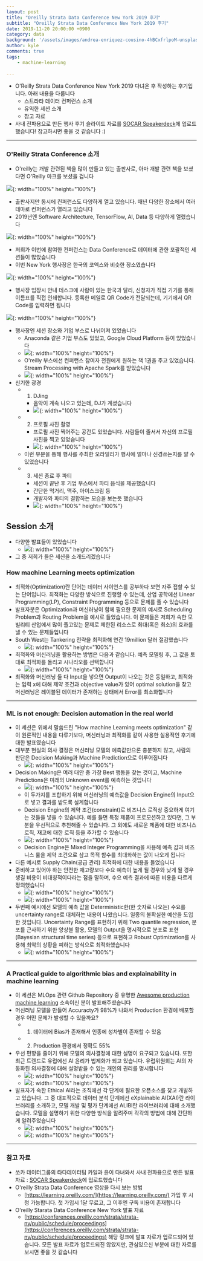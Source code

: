 ```yaml
---
layout: post
title: "Oreilly Strata Data Conference New York 2019 후기"
subtitle: "Oreilly Strata Data Conference New York 2019 후기"
date: 2019-11-20 20:00:00 +0900
category: data
background: '/assets/images/andrea-enriquez-cousino-4hBCxfrlpoM-unsplash.jpg'
author: kyle
comments: true
tags:
    - machine-learning
    
---
```




- O'Reilly Strata Data Conference New York 2019 다녀온 후 작성하는 후기입니다. 아래 내용을 다룹니다
	- 스트라타 데이터 컨퍼런스 소개
	- 유익한 세션 소개
	- 참고 자료
- 사내 전파용으로 만든 행사 후기 슬라이드 자료를 [SOCAR Speakerdeck]()에 업로드했습니다! 참고하시면 좋을 것 같습니다 :)


---


### O'Reilly Strata Conference 소개
- O'reilly는 개발 관련된 책을 많이 만들고 있는 출판사로, 아마 개발 관련 책을 보셨다면 O'Reilly 마크를 보셨을 겁니다

![](/img/oreilly-strata-2019-review/1.png){: width="100%" height="100%"}
	
- 출판사지만 동시에 컨퍼런스도 다양하게 열고 있습니다. 매년 다양한 장소에서 여러 테마로 컨퍼런스가 열리고 있습니다
- 2019년엔 Software Architecture, TensorFlow, AI, Data 등 다양하게 열렸습니다

![](/img/oreilly-strata-2019-review/2.png){: width="100%" height="100%"}

- 저희가 이번에 참여한 컨퍼런스는 Data Conference로 데이터에 관한 포괄적인 세션들이 많았습니다
- 이번 New York 행사장은 한국의 코엑스와 비슷한 장소였습니다

![](/img/oreilly-strata-2019-review/4.png){: width="100%" height="100%"}

- 행사장 입장시 안내 데스크에 사람이 있는 한국과 달리, 신청자가 직접 기기를 통해 이름표를 직접 인쇄합니다. 등록한 메일로 QR Code가 전달되는데, 기기에서 QR Code를 입력하면 됩니다

![](/img/oreilly-strata-2019-review/3.png){: width="100%" height="100%"}

- 행사장엔 세션 장소와 기업 부스로 나뉘어져 있었습니다
	- Anaconda 같은 기업 부스도 있었고, Google Cloud Platform 등이 있었습니다
	- ![](/img/oreilly-strata-2019-review/5.png){: width="100%" height="100%"}
	- O'reilly 부스에선 컨퍼런스 참여자 전원에게 원하는 책 1권을 주고 있었습니다. Stream Processing with Apache Spark를 받았습니다
	- ![](/img/oreilly-strata-2019-review/6.png){: width="100%" height="100%"}
- 신기한 광경
	- 1) DJing
		- 음악이 계속 나오고 있는데, DJ가 계셨습니다
		- ![](/img/oreilly-strata-2019-review/7.png){: width="100%" height="100%"}
	- 2) 프로필 사진 촬영
		- 프로필 사진 찍어주는 공간도 있었습니다. 사람들이 줄서서 자신의 프로필 사진을 찍고 있었습니다
		- ![](/img/oreilly-strata-2019-review/8.png){: width="100%" height="100%"}
	- 이런 부분을 통해 행사를 주최한 오라일리가 행사에 얼마나 신경쓰는지를 알 수 있었습니다
	- 3) 세션 종료 후 파티
		- 세션이 끝난 후 기업 부스에서 파티 음식을 제공했습니다
		- 간단한 먹거리, 맥주, 아이스크림 등
		- 개발자와 파티의 결합하는 모습을 보는듯 했습니다
		- ![](/img/oreilly-strata-2019-review/9.png){: width="100%" height="100%"}


## Session 소개
- 다양한 발표들이 있었습니다
	- ![](/img/oreilly-strata-2019-review/10.png){: width="100%" height="100%"}
- 그 중 저희가 들은 세션을 소개드리겠습니다


### How machine Learning meets optimization
- 최적화(Optimization)란 단어는 데이터 사이언스를 공부하다 보면 자주 접할 수 있는 단어입니다. 최적화는 다양한 방식으로 진행할 수 있는데, 산업 공학에선 Linear Programming(LP), Constraint Programming 등으로 문제를 풀 수 있습니다
- 발표자분은 Optimization과 머신러닝이 함께 필요한 문제의 예시로 Scheduling Problem과 Routing Problem을 예시로 들었습니다. 이 문제들은 저희가 속한 모빌리티 산업에서 많이 풀고있는 문제로 제한된 리소스로 최대(혹은 최소)의 효과를 낼 수 있는 문제들입니다
- South West는 Tankering 전략을 최적화해 연간 19million 달러 절감했습니다
	- ![](/img/oreilly-strata-2019-review/11.png){: width="100%" height="100%"}
- 최적화와 머신러닝을 활용하는 방법은 다음과 같습니다. 예측 모델링 후, 그 값을 토대로 최적화를 돌리고 시나리오를 선택합니다
	- ![](/img/oreilly-strata-2019-review/12.png){: width="100%" height="100%"}
- 최적화와 머신러닝 둘 다 Input을 넣으면 Output이 나오는 것은 동일하고, 최적화는 입력 x에 대해 제약 조건과 objective value가 있어 optimal solution을 찾고 머신러닝은 레이블된 데이터가 존재하는 상태에서 Error를 최소화합니다


---

### ML is not enough: Decision automation in the real world
- 이 세션은 위에서 말씀드린 "How machine Learning meets optimization" 같이 원론적인 내용을 다루기보다, 머신러닝과 최적화를 같이 사용한 실용적인 후기에 대한 발표였습니다
- 대부분 현실의 의사 결정은 머신러닝 모델의 예측값만으론 충분하지 않고, 사람의 판단은 Decision Making과 Machine Prediction으로 이루어집니다
	- ![](/img/oreilly-strata-2019-review/13.png){: width="100%" height="100%"}
- Decision Making은 여러 대안 중 가장 Best 행동을 찾는 것이고, Machine Predictions은 미래의 Unknown event를 예측하는 것입니다
	- ![](/img/oreilly-strata-2019-review/14.png){: width="100%" height="100%"}
	- 이 두가지를 조합하기 위해 머신러닝의 예측값을 Decision Engine의 Input으로 넣고 결과를 받도록 설계합니다
	- Decision Engine의 제약 조건(constraint)로 비즈니스 로직상 중요하게 여기는 것들을 넣을 수 있습니다. 예를 들면 특정 제품이 프로모션하고 있다면, 그 부분을 우선적으로 추천해줄 수 있습니다. 그 외에도 새로운 제품에 대한 비즈니스 로직, 재고에 대한 로직 등을 추가할 수 있습니다
	- ![](/img/oreilly-strata-2019-review/15.png){: width="100%" height="100%"}
	- Decision Engine은 Mixed Integer Programming을 사용해 예측 값과 비즈니스 룰을 제약 조건으로 삼고 목적 함수를 최대화하는 값이 나오게 됩니다
- 다른 예시로 Supply Chain(공급 관리) 최적화에 대한 내용을 들었습니다
- 준비하고 있어야 하는 안전한 재고량보다 수요 예측이 높게 될 경우와 낮게 될 경우 생길 비용이 비대칭적이다라는 점을 말하며, 수요 예측 결과에 따른 비용을 다르게 정의했습니다
	- ![](/img/oreilly-strata-2019-review/16.png){: width="100%" height="100%"}
	- ![](/img/oreilly-strata-2019-review/17.png){: width="100%" height="100%"}
- 두번째 예시에선 모델의 예측 값을 Deterministic한(한 숫자로 나오는) 수요를 uncertainty range로 대체하는 내용이 나왔습니다. 일종의 불확실한 예산을 도입한 것입니다. Uncertainty Range를 표현하기 위해 Two quantile regression, 분포를 근사하기 위한 앙상블 활용, 모델의 Output을 명시적으로 분포로 표현(Bayesian structural time series) 등으로 표현하고 Robust Optimization를 사용해 최악의 상황을 피하는 방식으로 최적화했습니다
	- ![](/img/oreilly-strata-2019-review/18.png){: width="100%" height="100%"}

---


### A Practical guide to algorithmic bias and explainability in machine learning
- 이 세션은 MLOps 관련 Github Repository 중 유명한 [Awesome production machine learning](https://github.com/EthicalML/awesome-production-machine-learning) 소속이신 분이 발표해주셨습니다
- 머신러닝 모델을 만들어 Accuracty가 98%가 나와서 Production 환경에 배포할 경우 어떤 문제가 발생할 수 있을까요?
	- 1) 데이터에 Bias가 존재해서 인종에 성차별이 존재할 수 있음 
	- 2) Production 환경에서 정확도 55%
- 우선 편향을 줄이기 위해 모델의 의사결정에 대한 설명이 요구되고 있습니다. 또한 최근 트렌드로 유럽에선 AI 윤리가 법제화가 되고 있습니다. 유럽위원회는 AI의 자동화된 의사결정에 대해 설명받을 수 있는 개인의 권리를 명시합니다
	- ![](/img/oreilly-strata-2019-review/19.png){: width="100%" height="100%"}
	- ![](/img/oreilly-strata-2019-review/20.png){: width="100%" height="100%"}
- 발표자가 속한 Ethical AI라는 조직에선 각 단계에 필요한 오픈소스를 찾고 개발하고 있습니다. 그 중 대표적으로 데이터 분석 단계에선 eXplainable AI(XAI)란 라이브러리를 소개하고, 모델 개발 및 평가 단계에선 ALIBI란 라이브러리에 대해 소개했습니다. 모델을 설명하기 위한 다양한 방식을 알려주며 각각의 방법에 대해 간단하게 알려주었습니다
	- ![](/img/oreilly-strata-2019-review/21.png){: width="100%" height="100%"}
	- ![](/img/oreilly-strata-2019-review/22.png){: width="100%" height="100%"}

---


### 참고 자료
- 쏘카 데이터그룹의 타다데이터팀 카일과 윤이 다녀와서 사내 전파용으로 만든 발표 자료 : [SOCAR Speakerdeck]()에 업로드했습니다
- O'reilly Strata Data Conference 영상을 다시 보는 방법
	- [https://learning.oreilly.com/](https://learning.oreilly.com/) 가입 후 시청 가능합니다. 첫 가입시 1달 무료고, 그 이후엔 구독 비용이 존재합니다
- O'reilly Starata Data Conference New York 발표 자료
	- [https://conferences.oreilly.com/strata/strata-ny/public/schedule/proceedings](https://conferences.oreilly.com/strata/strata-ny/public/schedule/proceedings) 해당 링크에 발표 자료가 업로드되어 있습니다. 모든 발표 자료가 업로드되진 않았지만, 관심있으신 부분에 대한 자료를 보시면 좋을 것 같습니다


